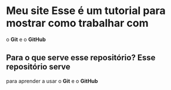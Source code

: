 # Meu site Esse é um tutorial para mostrar como trabalhar com
o **Git** e o **GitHub** 

## Para o que serve esse repositório? Esse repositório serve
para aprender a usar o **Git** e o **GitHub**